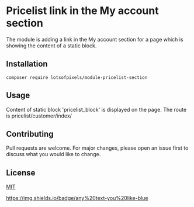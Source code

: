 # Pricelist link in the My account section
The module is adding a link in the My account section for a page which is showing the content of a static block.

## Installation

```
composer require lotsofpixels/module-pricelist-section
```

## Usage
Content of static block 'pricelist_block' is displayed on the page. The route is pricelist/customer/index/

## Contributing

Pull requests are welcome. For major changes, please open an issue first
to discuss what you would like to change.

## License

[MIT](https://choosealicense.com/licenses/mit/)


https://img.shields.io/badge/any%20text-you%20like-blue